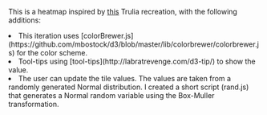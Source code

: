 This is a heatmap inspired by [this](http://bl.ocks.org/tjdecke/5558084) Trulia recreation, with the following additions:

<li>This iteration uses [colorBrewer.js](https://github.com/mbostock/d3/blob/master/lib/colorbrewer/colorbrewer.js) for the color scheme.
<li>Tool-tips using [tool-tips](http://labratrevenge.com/d3-tip/) to show the value.
<li>The user can update the tile values. The values are taken from a randomly generated Normal distribution. I created a short script (rand.js) that generates a Normal random variable using the Box-Muller transformation.
